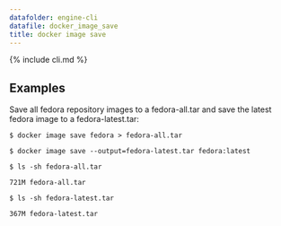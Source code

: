 ```yaml
---
datafolder: engine-cli
datafile: docker_image_save
title: docker image save
---
```


<!--
Sorry, but the contents of this page are automatically generated from
Docker's source code. If you want to suggest a change to the text that appears
here, you'll need to find the string by searching this repo:

https://www.github.com/docker/docker
-->

{% include cli.md %}

## Examples

Save all fedora repository images to a fedora-all.tar and save the latest
fedora image to a fedora-latest.tar:

    $ docker image save fedora > fedora-all.tar

    $ docker image save --output=fedora-latest.tar fedora:latest

    $ ls -sh fedora-all.tar

    721M fedora-all.tar

    $ ls -sh fedora-latest.tar
    
    367M fedora-latest.tar
